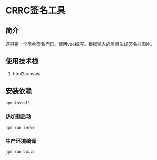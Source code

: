 # CRRC签名工具

## 简介

这只是一个简单签名而已，使用vue编写。根据输入的信息生成签名档图片。

## 使用技术栈

1. html2canvas

## 安装依赖
```
npm install
```

### 热加载启动
```
npm run serve
```

### 生产环境编译
```
npm run build
``

